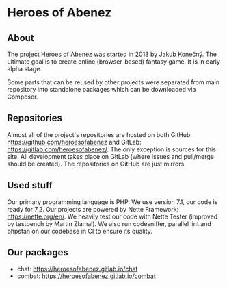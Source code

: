 Heroes of Abenez
================

About
-----

The project Heroes of Abenez was started in 2013 by Jakub Konečný. The ultimate goal is to create online (browser-based) fantasy game. It is in early alpha stage.

Some parts that can be reused by other projects were separated from main repository into standalone packages which can be downloaded via Composer.

Repositories
------------

Almost all of the project's repositories are hosted on both GitHub: https://github.com/heroesofabenez and GitLab: https://gitlab.com/heroesofabenez/. The only exception is sources for this site. All development takes place on GitLab (where issues and pull/merge should be created). The repositories on GitHub are just mirrors.

Used stuff
----------

Our primary programming language is PHP. We use version 7.1, our code is ready for 7.2. Our projects are powered by Nette Framework: https://nette.org/en/. We heavily test our code with Nette Tester (improved by testbench by Martin Zlámal). We also run codesniffer, parallel lint and phpstan on our codebase in CI to ensure its quality.

Our packages
------------

- chat: https://heroesofabenez.gitlab.io/chat
- combat: https://heroesofabenez.gitlab.io/combat

